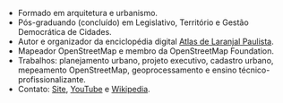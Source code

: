 * Formado em arquitetura e urbanismo.
* Pós-graduando (concluído) em Legislativo, Território e Gestão Democrática de Cidades.
* Autor e organizador da enciclopédia digital [Atlas de Laranjal Paulista](http://www.igoreliezer.com/atlaslp).
* Mapeador OpenStreetMap e membro da OpenStreetMap Foundation.
* Trabalhos: planejamento urbano, projeto executivo, cadastro urbano, mepeamento OpenStreetMap, geoprocessamento e ensino técnico-profissionalizante.
* Contato: [Site](www.igoreliezer.com), [YouTube](www.youtube.com/@IgorEliezer) e [Wikipedia](https://pt.wikipedia.org/wiki/Usu%C3%A1rio(a):IgorEliezer).
